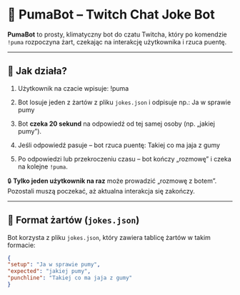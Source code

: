 # 🐾 PumaBot – Twitch Chat Joke Bot

**PumaBot** to prosty, klimatyczny bot do czatu Twitcha, który po komendzie `!puma` rozpoczyna żart, czekając na interakcję użytkownika i rzuca puentę.

---

## 🚀 Jak działa?

1. Użytkownik na czacie wpisuje:
!puma
2. Bot losuje jeden z żartów z pliku `jokes.json` i odpisuje np.:
Ja w sprawie pumy
3. Bot **czeka 20 sekund** na odpowiedź od tej samej osoby (np. „jakiej pumy”).

4. Jeśli odpowiedź pasuje – bot rzuca puentę:
Takiej co ma jaja z gumy

5. Po odpowiedzi lub przekroczeniu czasu – bot kończy „rozmowę” i czeka na kolejne `!puma`.

🔒 **Tylko jeden użytkownik na raz** może prowadzić „rozmowę z botem”. Pozostali muszą poczekać, aż aktualna interakcja się zakończy.

---

## 📁 Format żartów (`jokes.json`)

Bot korzysta z pliku `jokes.json`, który zawiera tablicę żartów w takim formacie:

```json
{
"setup": "Ja w sprawie pumy",
"expected": "jakiej pumy",
"punchline": "Takiej co ma jaja z gumy"
}
